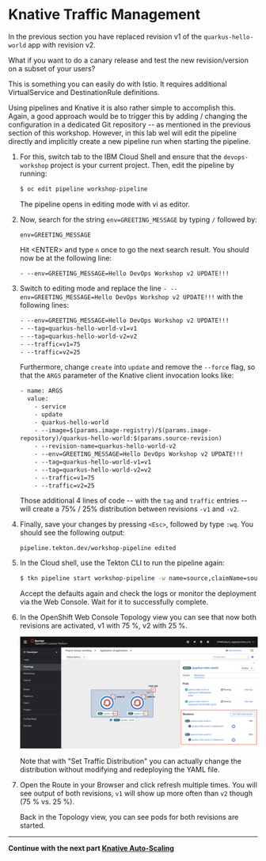 # Knative Traffic Management

In the previous section you have replaced revision v1 of the `quarkus-hello-world` app with revision v2.

What if you want to do a canary release and test the new revision/version on a subset of your users?  

This is something you can easily do with Istio. It requires additional VirtualService and DestinationRule definitions.

Using pipelines and Knative it is also rather simple to accomplish this. Again, a good approach would be to trigger this by adding / changing the configuration in a dedicated Git repository -- as mentioned in the previous section of this workshop. However, in this lab wel will edit the pipeline directly and implicitly create a new pipeline run when starting the pipeline.

1. For this, switch tab to the IBM Cloud Shell and ensure that the `devops-workshop` project is your current project. Then, edit the pipeline by running:
    
    ```bash
    $ oc edit pipeline workshop-pipeline
    ```
    
    The pipeline opens in editing mode with vi as editor. 

1. Now, search for the string `env=GREETING_MESSAGE` by typing `/` followed by:

    ```
    env=GREETING_MESSAGE
    ```

    Hit \<ENTER\> and type `n` once to go the next search result. You should now be at the following line:

    ```
    - --env=GREETING_MESSAGE=Hello DevOps Workshop v2 UPDATE!!!
    ```

1. Switch to editing mode and replace the line `- --env=GREETING_MESSAGE=Hello DevOps Workshop v2 UPDATE!!!` with the following lines:

    ```
    - --env=GREETING_MESSAGE=Hello DevOps Workshop v2 UPDATE!!!
    - --tag=quarkus-hello-world-v1=v1
    - --tag=quarkus-hello-world-v2=v2
    - --traffic=v1=75
    - --traffic=v2=25
    ```

    Furthermore, change `create` into `update` and remove the `--force` flag, so that the `ARGS` parameter of the Knative client invocation looks like:

    ```
    - name: ARGS
      value:
        - service
        - update
        - quarkus-hello-world
        - --image=$(params.image-registry)/$(params.image-repository)/quarkus-hello-world:$(params.source-revision)
        - --revision-name=quarkus-hello-world-v2
        - --env=GREETING_MESSAGE=Hello DevOps Workshop v2 UPDATE!!!
        - --tag=quarkus-hello-world-v1=v1
        - --tag=quarkus-hello-world-v2=v2
        - --traffic=v1=75
        - --traffic=v2=25        
    ```

    Those additional 4 lines of code -- with the `tag` and `traffic` entries -- will create a 75% / 25% distribution between revisions `-v1` and `-v2`.

1. Finally, save your changes by pressing `<Esc>`, followed by type `:wq`. You should see the following output:

    ```
    pipeline.tekton.dev/workshop-pipeline edited
    ```

1. In the Cloud shell, use the Tekton CLI to run the pipeline again:

    ```bash
    $ tkn pipeline start workshop-pipeline -w name=source,claimName=source-pvc -w name=maven-settings,config=maven-settings
    ```

    Accept the defaults again and check the logs or monitor the deployment via the Web Console. Wait for it to successfully complete.
   
1. In the OpenShift Web Console Topology view you can see that now both revisions are activated, v1 with 75 %, v2 with 25 %.
   
    ![canary](images/canary.png)

    Note that with "Set Traffic Distribution" you can actually change the distribution without modifying and redeploying the YAML file.

1. Open the Route in your Browser and click refresh multiple times. You will see output of both revisions, `v1` will show up more often than `v2` though (75 % vs. 25 %).

    Back in the Topology view, you can see pods for both revisions are started.
   
---

__Continue with the next part [Knative Auto-Scaling](5-Scaling.md)__
